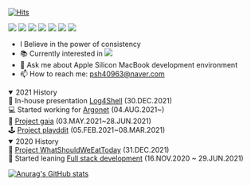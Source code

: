 [![Hits](https://hits.seeyoufarm.com/api/count/incr/badge.svg?url=https%3A%2F%2Fgithub.com%2FShane-Park&count_bg=%2379C83D&title_bg=%23555555&icon=&icon_color=%23E7E7E7&title=hits&edge_flat=false)](https://hits.seeyoufarm.com)<br/>

<a href="#" target="_blank"><img src="https://img.shields.io/badge/Java-007396?style=flat-square&logo=Java&logoColor=white"/></a>
<a href="#" target="_blank"><img src="https://img.shields.io/badge/Spring-6DB33F?style=flat-square&logo=Spring&logoColor=white"/></a>
<a href="#" target="_blank"><img src="https://img.shields.io/badge/Hibernate-59666C?style=flat-square&logo=Hibernate&logoColor=white"/></a>
<a href="#" target="_blank"><img src="https://img.shields.io/badge/Mac-000000?style=flat-square&logo=apple&logoColor=white"/></a>
<a href="#" target="_blank"><img src="https://img.shields.io/badge/Ubuntu-E95420?style=flat-square&logo=Ubuntu&logoColor=white"/></a>
<a href="#" target="_blank"><img src="https://img.shields.io/badge/IntelliJ-000000?style=flat-square&logo=IntelliJ-IDEA&logoColor=white"/></a>
<a href="#" target="_blank"><img src="https://img.shields.io/badge/Docker-2496ED?style=flat-square&logo=Docker&logoColor=white"/></a>

<!--
<a href="#" target="_blank"><img src="https://img.shields.io/badge/Python-3776AB?style=flat-square&logo=Python&logoColor=white"/></a>
-->

<!--
https://simpleicons.org
https://github.com/anuraghazra/github-readme-stats/blob/master/docs/readme_kr.md
<a href="#" target="_blank"><img src="https://img.shields.io/badge/[쓰고 싶은 텍스트]-[컬러 코드]?style=flat-square&logo=[브랜드 이름]&logoColor=white"/></a>
-->

- I Believe in the power of consistency
- 📚 Currently interested in <a href="#" target="_blank"><img src="https://img.shields.io/badge/JPA-6DB33F?style=flat-square&logo=Spring-Boot&logoColor=white"/></a> 
- 💬 Ask me about Apple Silicon MacBook development environment 
- 📫 How to reach me: psh40963@naver.com

<details open>
  <summary>2021 History</summary>
    🎤 In-house presentation <a href="https://shanepark.tistory.com/309">Log4Shell</a> (30.DEC.2021)<br/>
    💻 Started working for <a href="https://argonet.co.kr">Argonet</a> (04.AUG.2021~)<br/>
    🌱 <a href="https://github.com/ddit301/gaia">Project gaia</a> (03.MAY.2021~28.JUN.2021)<br/>
    🕹 <a href="https://github.com/Shane-Park/playddit">Project playddit</a> (05.FEB.2021~08.MAR.2021)
  </details>
<details open>
  <summary>2020 History</summary>
    🍱 <a href="https://github.com/Shane-Park/DDIT_Project1">Project WhatShouldWeEatToday</a> (31.DEC.2021)<br/>
    📖 Started leaning <a href="https://github.com/Shane-Park/java_lecture">Full stack development</a> (16.NOV.2020 ~ 29.JUN.2021)<br/>
</details>

[![Anurag's GitHub stats](https://github-readme-stats.vercel.app/api?username=Shane-Park&theme=dark&count_private=true)](https://github.com/anuraghazra/github-readme-stats)
